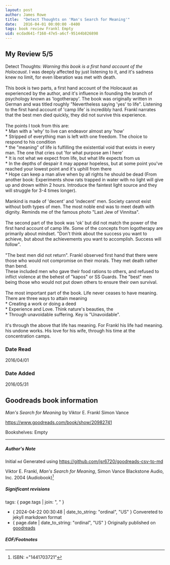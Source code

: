 ```yaml
---
layout: post
author: James Rowe
title:  "Detect Thoughts on 'Man's Search for Meaning'"
date:   2016-04-01 00:00:00 -0400
tags: book review Frankl Empty
uid: ecdad641-f168-47e5-a6cf-95144b826898
---
```


<!-- highly dependent on how you personally use jekyll templates, and how you want this to show up -->

## My Review 5/5

Detect Thoughts: *Warning this book is a first hand account of the Holocaust*. I was deeply affected by just listening to it, and it's sadness knew no limit, for even liberation was met with death.<br/><br/>This book is two parts, a first hand account of the Holocaust as experienced by the author, and it's influence in founding the branch of psychology known as 'logotherapy'. The book was originally written in German and was titled roughly "Nevertheless saying 'yes' to life". Listening to the first hand account of 'camp life' is incredibly hard. Frankl narrates that the best men died quickly, they did not survive this experience.<br/><br/>The points I took from this are:<br/>* Man with a 'why' to live can endeavor almost any 'how'<br/>* Stripped of everything man is left with one freedom. The choice to respond to his condition<br/>* the "meaning" of life is fulfilling the existential void that exists in every man. The one that cries out 'for what purpose am I here'<br/>* It is not what we expect from life, but what life expects from us<br/>* In the depths of despair it may appear hopeless, but at some point you've reached your lowest point and it's uphill from there<br/>* Hope can keep a man alive when by all rights he should be dead (From another book: Experiments show rats trapped in water with no light will give up and drown within 2 hours. Introduce the faintest light source and they will struggle for 3-4 times longer).<br/><br/>Mankind is made of 'decent' and 'indecent' men. Society cannot exist without both types of men. The most noble end was to meet death with dignity. Reminds me of the famous photo "Last Jew of Vinnitsa".<br/><br/>The second part of the book was 'ok' but did not match the power of the first hand account of camp life. Some of the concepts from logotherapy are primarily about mindset. "Don't think about the success you want to achieve, but about the achievements you want to accomplish. Success will follow".<br/><br/>"The best men did not return". Frankl observed first hand that there were those who would not compromise on their morals. They met death rather than bend.<br/>These included men who gave their food rations to others, and refused to inflict violence at the behest of "kapos" or SS Guards. The "best" men being those who would not put down others to ensure their own survival.<br/><br/>The most important part of the book. Life never ceases to have meaning. There are three ways to attain meaning<br/>* Creating a work or doing a deed<br/>* Experience and Love. Think nature's beauties, the <br/>* Through unavoidable suffering. Key is "Unavoidable".<br/><br/>it's through the above that life has meaning. For Frankl his life had meaning. his undone works. His love for his wife, through his time at the concentration camps.

### Date Read
2016/04/01

### Date Added
2016/05/31

## Goodreads book information

*Man's Search for Meaning* by Viktor E. Frankl
Simon Vance

https://www.goodreads.com/book/show/20982741

Bookshelves: Empty

---

##### Author's Note

Initial `md` Generated using https://github.com/jsr6720/goodreads-csv-to-md

Viktor E. Frankl, *Man's Search for Meaning*, Simon Vance Blackstone Audio, Inc. 2004 (Audiobook)[^1]

##### Significant revisions

tags: { page.tags | join: ", " } <!-- todo move this somewhere -->

- { 2024-04-22 00:30:48 | date_to_string: "ordinal", "US" } Convereted to jekyll markdown format 
- { page.date | date_to_string: "ordinal", "US" } Originally published on [goodreads](https://www.goodreads.com)

##### EOF/Footnotes

[^1]: ISBN: ="1441703721"